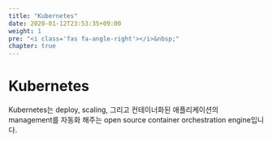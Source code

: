 ```yaml
---
title: "Kubernetes"
date: 2020-01-12T23:53:35+09:00
weight: 1
pre: "<i class='fas fa-angle-right'></i>&nbsp;"
chapter: true
---
```


# Kubernetes

Kubernetes는 deploy, scaling, 그리고 컨테이너화된 애플리케이션의  
management를 자동화 해주는 open source container orchestration engine입니다.
